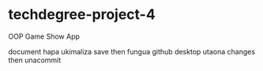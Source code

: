 # techdegree-project-4
 OOP Game Show App

 document hapa
 ukimaliza save then fungua github desktop utaona changes then unacommit

